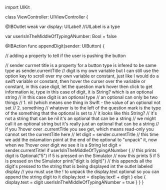 import UIKit

class ViewController: UIViewController {

@IBOutlet weak var display: UILabel! //UILabel is a type

var userIsInTheMiddleOfTypingANumber: Bool = false


@IBAction func appendDigit(sender: UIButton) {

//        adding a property to tell if the user is pushing the button


// sender currnet title is a property for a button type is infered to be same type as sender.currentTitle
//        digit is my own variable but I can still use the option key to scroll over my own variable or constant, just like I would do a swift variable or constant, then hover the curser over the variable or constant, in this case digit, let the question mark hover then click to get information ie, type in this case of digit, it is String? which is an optional string
//        in this case digit is an optional type
//        an optional can only be two things
//        1. nil (which means one thing in Swift - the value of an optional not set
//        2. something
//        whatever is to the left of the question mark is the type of the something that the optional is set to
//        it looks like this String?
//        it's not a string that can be nil it's an optional that can be a string
//        we might call it an optional string but it's really just an optional that can be a string
//        if you ?hover over .currentTitle you see get, which means read-only you cannot set the currentTitle here
//        let digit = sender.currentTitle
//        this time we add the exlamation point at the end of the optional to "unpack" it, now when we ?hover over digit we see it is a String
let digit = sender.currentTitle!
if userIsInTheMiddleOfTypingANumber {
//        this prints digit is Optional("5") if 5 is pressed on the Simulator
//        now this prints 5 if 5 is pressed on the Simulator
print("digit is \(digit)")
//        this appends all the digit's pressed to the string that is being displayed int the outlet labeled display
//        you must use the ! to unpack the display.text optional so you can append the string digit to it
display.text = display.text! + digit
}   else    {
display.text = digit
userIsInTheMiddleOfTypingANumber = true
}
}
}